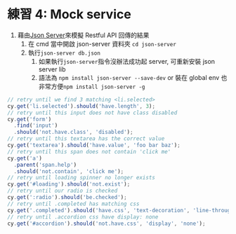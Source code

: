 # 練習 4: Mock service

1. 藉由[Json Server](https://docs.cypress.io/api/commands/visit.html#Syntax)來模擬 Restful API 回傳的結果
   1. 在 cmd 當中開啟 json-server 資料夾 `cd json-server`
   2. 執行`json-server db.json`
      1. 如果執行`json-server`指令沒辦法成功起 server, 可重新安裝 json server lib
      2. 語法為 `npm install json-server --save-dev` or 裝在 global env 也非常方便`npm install json-server -g`

```typescript
// retry until we find 3 matching <li.selected>
cy.get('li.selected').should('have.length', 3);
// retry until this input does not have class disabled
cy.get('form')
  .find('input')
  .should('not.have.class', 'disabled');
// retry until this textarea has the correct value
cy.get('textarea').should('have.value', 'foo bar baz');
// retry until this span does not contain 'click me'
cy.get('a')
  .parent('span.help')
  .should('not.contain', 'click me');
// retry until loading spinner no longer exists
cy.get('#loading').should('not.exist');
// retry until our radio is checked
cy.get(':radio').should('be.checked');
// retry until .completed has matching css
cy.get('.completed').should('have.css', 'text-decoration', 'line-through');
// retry until .accordion css have display: none
cy.get('#accordion').should('not.have.css', 'display', 'none');
```
